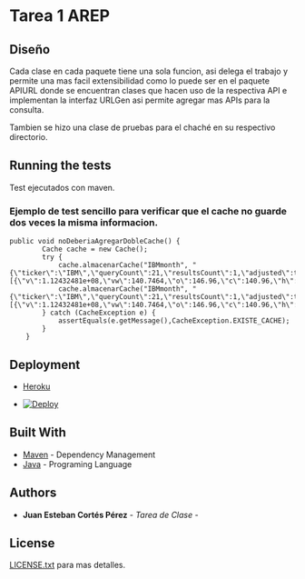 # Tarea 1 AREP

## Diseño

Cada clase en cada paquete tiene una sola funcion, asi delega el trabajo y permite una mas facil extensibilidad como lo puede ser en el paquete APIURL donde se encuentran clases que hacen uso de la respectiva API e implementan la interfaz URLGen asi permite agregar mas APIs para la consulta.

Tambien se hizo una clase de pruebas para el chaché en su respectivo directorio.

## Running the tests

Test ejecutados con maven.

### Ejemplo de test sencillo para verificar que el cache no guarde dos veces la misma informacion.

```
public void noDeberiaAgregarDobleCache() {
		Cache cache = new Cache();
		try {
			cache.almacenarCache("IBMmonth", "{\"ticker\":\"IBM\",\"queryCount\":21,\"resultsCount\":1,\"adjusted\":true,\"results\":[{\"v\":1.12432481e+08,\"vw\":140.7464,\"o\":146.96,\"c\":140.96,\"h\":147.5,\"l\":136.2089,\"t\":1625112000000,\"n\":1363555}],\"status\":\"OK\",\"request_id\":\"5d7f71c815cdbae036d1d79b7301f069\",\"count\":1}");
			cache.almacenarCache("IBMmonth", "{\"ticker\":\"IBM\",\"queryCount\":21,\"resultsCount\":1,\"adjusted\":true,\"results\":[{\"v\":1.12432481e+08,\"vw\":140.7464,\"o\":146.96,\"c\":140.96,\"h\":147.5,\"l\":136.2089,\"t\":1625112000000,\"n\":1363555}],\"status\":\"OK\",\"request_id\":\"5d7f71c815cdbae036d1d79b7301f069\",\"count\":1}");
		} catch (CacheException e) {
			assertEquals(e.getMessage(),CacheException.EXISTE_CACHE);
		}
	}
```



## Deployment

* [Heroku](https://tarea-1-arep.herokuapp.com/)

* [![Deploy](https://www.herokucdn.com/deploy/button.svg)](https://tarea-1-arep.herokuapp.com/)

## Built With


* [Maven](https://maven.apache.org/) - Dependency Management
* [Java](https://www.java.com/es/) - Programing Language


## Authors

* **Juan Esteban Cortés Pérez** - *Tarea de Clase* -


## License

[LICENSE.txt](LICENSE.txt) para mas detalles.

